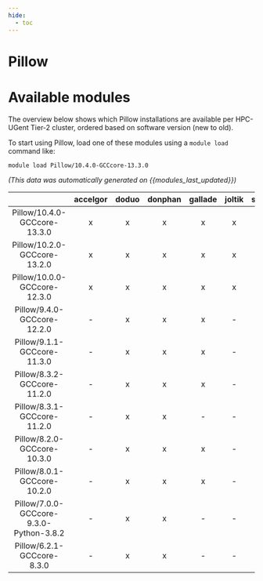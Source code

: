 ```yaml
---
hide:
  - toc
---
```


Pillow
======

# Available modules


The overview below shows which Pillow installations are available per HPC-UGent Tier-2 cluster, ordered based on software version (new to old).

To start using Pillow, load one of these modules using a `module load` command like:

```shell
module load Pillow/10.4.0-GCCcore-13.3.0
```

*(This data was automatically generated on {{modules_last_updated}})*  

| |accelgor|doduo|donphan|gallade|joltik|shinx|
| :---: | :---: | :---: | :---: | :---: | :---: | :---: |
|Pillow/10.4.0-GCCcore-13.3.0|x|x|x|x|x|x|
|Pillow/10.2.0-GCCcore-13.2.0|x|x|x|x|x|x|
|Pillow/10.0.0-GCCcore-12.3.0|x|x|x|x|x|x|
|Pillow/9.4.0-GCCcore-12.2.0|-|x|x|x|-|x|
|Pillow/9.1.1-GCCcore-11.3.0|-|x|x|x|-|x|
|Pillow/8.3.2-GCCcore-11.2.0|-|x|x|x|-|-|
|Pillow/8.3.1-GCCcore-11.2.0|-|x|x|-|-|-|
|Pillow/8.2.0-GCCcore-10.3.0|-|x|x|x|-|-|
|Pillow/8.0.1-GCCcore-10.2.0|-|x|x|x|-|-|
|Pillow/7.0.0-GCCcore-9.3.0-Python-3.8.2|-|x|x|-|-|-|
|Pillow/6.2.1-GCCcore-8.3.0|-|x|x|-|-|-|
